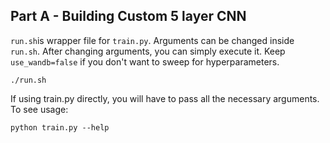 ## Part A - Building Custom 5 layer CNN
`run.sh`is wrapper file for `train.py`. Arguments can be changed inside `run.sh`. After changing arguments, you can simply execute it. Keep `use_wandb=false` if you don't want to sweep for hyperparameters.
```
./run.sh
```
If using train.py directly, you will have to pass all the necessary arguments. \
To see usage:
```
python train.py --help
```

